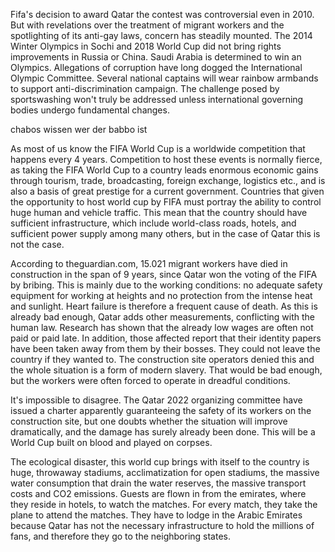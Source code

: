 
Fifa's decision to award Qatar the contest was controversial even in 2010. But with revelations over the treatment of migrant workers and the spotlighting of its anti-gay laws, concern has steadily mounted. The 2014 Winter Olympics in Sochi and 2018 World Cup did not bring rights improvements in Russia or China. Saudi Arabia is determined to win an Olympics. Allegations of corruption have long dogged the International Olympic Committee. Several national captains will wear rainbow armbands to support anti-discrimination campaign. The challenge posed by sportswashing won't truly be addressed unless international governing bodies undergo fundamental changes.

chabos wissen wer der babbo ist



As most of us know the FIFA World Cup is a worldwide competition that happens every 4 years. Competition to host these events is normally fierce, as taking the FIFA World Cup to a country leads enormous economic gains through tourism, trade, broadcasting, foreign exchange, logistics etc., and is also a basis of great prestige for a current government. Countries that given the opportunity to host world cup by FIFA must portray the ability to control huge human and vehicle traffic. This mean that the country should have sufficient infrastructure, which include world-class roads, hotels, and sufficient power supply among many others, but in the case of Qatar this is not the case.



According to theguardian.com, 15.021 migrant workers have died in construction in the span of 9 years, since Qatar won the voting of the FIFA by bribing. This is mainly due to the working conditions: no adequate safety equipment for working at heights and no protection from the intense heat and sunlight. Heart failure is therefore a frequent cause of death. As this is already bad enough, Qatar adds other measurements, conflicting with the human law. Research has shown that the already low wages are often not paid or paid late. In addition, those affected report that their identity papers have been taken away from them by their bosses. They could not leave the country if they wanted to. The construction site operators denied this and the whole situation is a form of modern slavery.
That would be bad enough, but the workers were often forced to operate in dreadful conditions.

It's impossible to disagree. The Qatar 2022 organizing committee have issued a charter apparently guaranteeing the safety of its workers on the construction site, but one doubts whether the situation will improve dramatically, and the damage has surely already been done.
This will be a World Cup built on blood and played on corpses.

The ecological disaster, this world cup brings with itself to the country is huge, throwaway stadiums, acclimatization for open stadiums, the massive water consumption that drain the water reserves, the massive transport costs and CO2 emissions. Guests are flown in from the emirates, where they reside in hotels, to watch the matches. For every match, they take the plane to attend the matches. They have to lodge in the Arabic Emirates because Qatar has not the necessary infrastructure to hold the millions of fans, and therefore they go to the neighboring states.